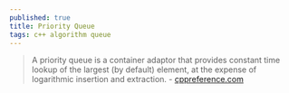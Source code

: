 ```yaml
---
published: true
title: Priority Queue
tags: c++ algorithm queue
---
```

> A priority queue is a container adaptor that provides constant time lookup of the largest (by default) element, at the expense of logarithmic insertion and extraction. - [cppreference.com](https://en.cppreference.com/w/cpp/container/priority_queue)
